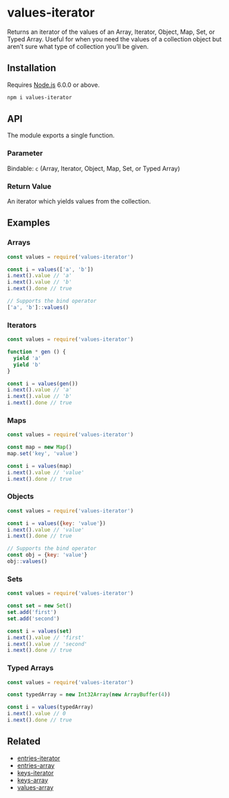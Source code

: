 # values-iterator

Returns an iterator of the values of an Array, Iterator, Object, Map, Set, or Typed Array. Useful for when you need the values of a collection object but aren’t sure what type of collection you’ll be given.

## Installation

Requires [Node.js](https://nodejs.org/) 6.0.0 or above.

```bash
npm i values-iterator
```

## API

The module exports a single function.

### Parameter

Bindable: `c` (Array, Iterator, Object, Map, Set, or Typed Array)

### Return Value

An iterator which yields values from the collection.

## Examples

### Arrays

```javascript
const values = require('values-iterator')

const i = values(['a', 'b'])
i.next().value // 'a'
i.next().value // 'b'
i.next().done // true

// Supports the bind operator
['a', 'b']::values()
```

### Iterators

```javascript
const values = require('values-iterator')

function * gen () {
  yield 'a'
  yield 'b'
}

const i = values(gen())
i.next().value // 'a'
i.next().value // 'b'
i.next().done // true
```

### Maps

```javascript
const values = require('values-iterator')

const map = new Map()
map.set('key', 'value')

const i = values(map)
i.next().value // 'value'
i.next().done // true
```

### Objects

```javascript
const values = require('values-iterator')

const i = values({key: 'value'})
i.next().value // 'value'
i.next().done // true

// Supports the bind operator
const obj = {key: 'value'}
obj::values()
```

### Sets

```javascript
const values = require('values-iterator')

const set = new Set()
set.add('first')
set.add('second')

const i = values(set)
i.next().value // 'first'
i.next().value // 'second'
i.next().done // true
```

### Typed Arrays

```javascript
const values = require('values-iterator')

const typedArray = new Int32Array(new ArrayBuffer(4))

const i = values(typedArray)
i.next().value // 0
i.next().done // true
```

## Related

* [entries-iterator](https://github.com/lamansky/entries-iterator)
* [entries-array](https://github.com/lamansky/entries-array)
* [keys-iterator](https://github.com/lamansky/keys-iterator)
* [keys-array](https://github.com/lamansky/keys-array)
* [values-array](https://github.com/lamansky/values-array)
